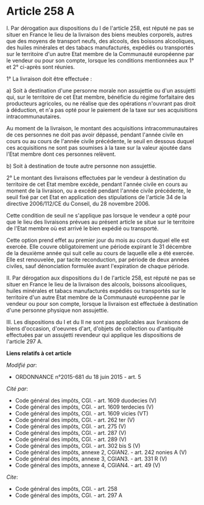 # Article 258 A

I. Par dérogation aux dispositions du I de l'article 258, est réputé ne pas se situer en France le lieu de la livraison des
biens meubles corporels, autres que des moyens de transport neufs, des alcools, des boissons alcooliques, des huiles
minérales et des tabacs manufacturés, expédiés ou transportés sur le territoire d'un autre Etat membre de la Communauté
européenne par le vendeur ou pour son compte, lorsque les conditions mentionnées aux 1° et 2° ci-après sont réunies.

1° La livraison doit être effectuée :

a) Soit à destination d'une personne morale non assujettie ou d'un assujetti qui, sur le territoire de cet Etat membre,
bénéficie du régime forfaitaire des producteurs agricoles, ou ne réalise que des opérations n'ouvrant pas droit à déduction,
et n'a pas opté pour le paiement de la taxe sur ses acquisitions intracommunautaires.

Au moment de la livraison, le montant des acquisitions intracommunautaires de ces personnes ne doit pas avoir dépassé,
pendant l'année civile en cours ou au cours de l'année civile précédente, le seuil en dessous duquel ces acquisitions ne sont
pas soumises à la taxe sur la valeur ajoutée dans l'Etat membre dont ces personnes relèvent.

b) Soit à destination de toute autre personne non assujettie.

2° Le montant des livraisons effectuées par le vendeur à destination du territoire de cet Etat membre excède, pendant l'année
civile en cours au moment de la livraison, ou a excédé pendant l'année civile précédente, le seuil fixé par cet Etat en
application des stipulations de l'article 34 de la directive 2006/112/CE du Conseil, du 28 novembre 2006.

Cette condition de seuil ne s'applique pas lorsque le vendeur a opté pour que le lieu des livraisons prévues au présent
article se situe sur le territoire de l'Etat membre où est arrivé le bien expédié ou transporté.

Cette option prend effet au premier jour du mois au cours duquel elle est exercée. Elle couvre obligatoirement une période
expirant le 31 décembre de la deuxième année qui suit celle au cours de laquelle elle a été exercée. Elle est renouvelée, par
tacite reconduction, par période de deux années civiles, sauf dénonciation formulée avant l'expiration de chaque période.

II. Par dérogation aux dispositions du I de l'article 258, est réputé ne pas se situer en France le lieu de la livraison des
alcools, boissons alcooliques, huiles minérales et tabacs manufacturés expédiés ou transportés sur le territoire d'un autre
Etat membre de la Communauté européenne par le vendeur ou pour son compte, lorsque la livraison est effectuée à destination
d'une personne physique non assujettie.

III. Les dispositions du I et du II ne sont pas applicables aux livraisons de biens d'occasion, d'oeuvres d'art, d'objets de
collection ou d'antiquité effectuées par un assujetti revendeur qui applique les dispositions de l'article 297 A.

**Liens relatifs à cet article**

_Modifié par_:

  - ORDONNANCE n°2015-681 du 18 juin 2015 - art. 5

_Cité par_:

  - Code général des impôts, CGI. - art. 1609 duodecies (V)
  - Code général des impôts, CGI. - art. 1609 terdecies (V)
  - Code général des impôts, CGI. - art. 1609 vicies (VT)
  - Code général des impôts, CGI. - art. 262 ter (V)
  - Code général des impôts, CGI. - art. 275 (V)
  - Code général des impôts, CGI. - art. 287 (V)
  - Code général des impôts, CGI. - art. 289 (V)
  - Code général des impôts, CGI. - art. 302 bis S (V)
  - Code général des impôts, annexe 2, CGIAN2. - art. 242 nonies A (V)
  - Code général des impôts, annexe 3, CGIAN3. - art. 331 R (V)
  - Code général des impôts, annexe 4, CGIAN4. - art. 49 (V)

_Cite_:

  - Code général des impôts, CGI. - art. 258
  - Code général des impôts, CGI. - art. 297 A
